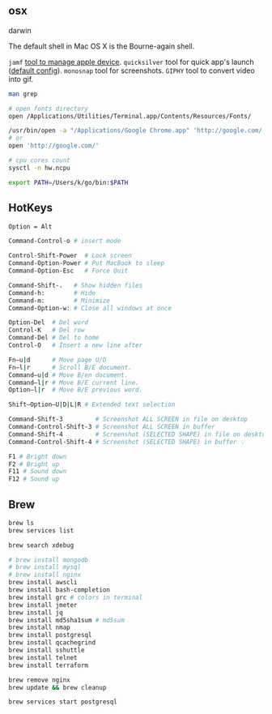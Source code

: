 osx
-

darwin

The default shell in Mac OS X is the Bourne-again shell.

`jamf` [tool to manage apple device](https://www.jamf.com/).
`quicksilver` tool for quick app's launch ([default config](https://monosnap.com/file/UH48Ulyzm6IzKxhlWqBuozkAOgciUQ)).
`monosnap` tool for screenshots.
`GIPHY` tool to convert video into gif.

````sh
man grep

# open fonts directory
open /Applications/Utilities/Terminal.app/Contents/Resources/Fonts/

/usr/bin/open -a "/Applications/Google Chrome.app" 'http://google.com/'
# or
open 'http://google.com/'

# cpu cores count
sysctl -n hw.ncpu

export PATH=/Users/k/go/bin:$PATH
````

## HotKeys

````sh
Option = Alt

Command-Control-o # insert mode

Control-Shift-Power  # Lock screen
Command-Option-Power # Put MacBook to sleep
Command-Option-Esc   # Force Quit

Command-Shift-.   # Show hidden files
Command-h:        # Hide
Command-m:        # Minimize
Command-Option-w: # Close all windows at once

Option-Del  # Del word
Control-K   # Del row
Command-Del # Del to home
Control-O   # Insert a new line after

Fn–u|d      # Move page U/D
Fn–l|r      # Scroll B/E document.
Command–u|d # Move B/en document.
Command–l|r # Move B/E current line.
Option–l|r  # Move B/E previous word.

Shift–Option–U|D|L|R # Extended text selection

Command-Shift-3         # Screenshot ALL SCREEN in file on desktop
Command-Control-Shift-3 # Screenshot ALL SCREEN in buffer
Command-Shift-4         # Screenshot (SELECTED SHAPE) in file on desktop ✅
Command-Control-Shift-4 # Screenshot (SELECTED SHAPE) in buffer 💡

F1 # Bright down
F2 # Bright up
F11 # Sound down
F12 # Sound up
````

## Brew

````bash
brew ls
brew services list

brew search xdebug

# brew install mongodb
# brew install mysql
# brew install nginx
brew install awscli
brew install bash-completion
brew install grc # colors in terminal
brew install jmeter
brew install jq
brew install md5sha1sum # md5sum
brew install nmap
brew install postgresql
brew install qcachegrind
brew install sshuttle
brew install telnet
brew install terraform

brew remove nginx
brew update && brew cleanup

brew services start postgresql
````
